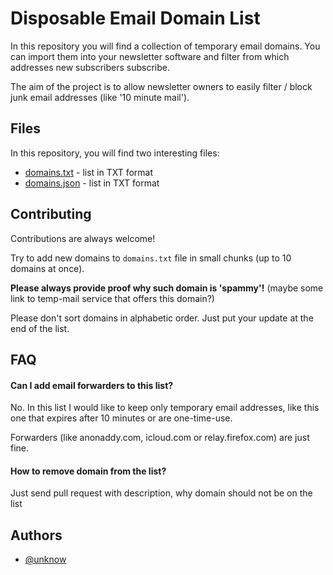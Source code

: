 
# Disposable Email Domain List

In this repository you will find a collection of temporary email domains. You can import them into your newsletter software and filter from which addresses new subscribers subscribe.

The aim of the project is to allow newsletter owners to easily filter / block junk email addresses (like '10 minute mail').


## Files

In this repository, you will find two interesting files:

- [domains.txt](domains.txt) - list in TXT format
- [domains.json](domains.json) - list in TXT format
## Contributing

Contributions are always welcome!

Try to add new domains to `domains.txt` file in small chunks (up to 10 domains at once).

**Please always provide proof why such domain is 'spammy'!** (maybe some link to temp-mail service that offers this domain?)

Please don't sort domains in alphabetic order. Just put your update at the end of the list.
## FAQ

#### Can I add email forwarders to this list?

No. In this list I would like to keep only temporary email addresses, like this one that expires after 10 minutes or are one-time-use.

Forwarders (like anonaddy.com, icloud.com or relay.firefox.com) are just fine.

#### How to remove domain from the list?

Just send pull request with description, why domain should not be on the list

## Authors

- [@unknow](https://www.github.com/unkn0w)


